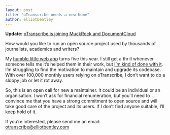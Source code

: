 ```yaml
---
layout: post
title: "oTranscribe needs a new home"
author: elliotbentley
---
```


**Update:** [oTranscribe is joining MuckRock and DocumentCloud](/2018/08/05/otranscribe-muckrock-documentcloud.html)

How would you like to run an open source project used by thousands of journalists, academics and writers?

My [humble little web app](https://ejb.github.io/2013/10/03/otranscribe.html) turns five this year. I still get a thrill whenever someone tells me it’s helped them in their work, but [I’m kind of done with it](https://ejb.github.io/2017/06/17/excitement-and-terror-of-a-successful-side-project.html). I’m struggling to find the motivation to maintain and upgrade its codebase. With over 100,000 monthly users relying on oTranscribe, I don’t want to do a sloppy job or let it rot away.

So, this is an open call for new a maintainer. It could be an individual or an organisation. I won’t ask for financial renumeration, but you’ll need to convince me that you have a strong commitment to open source and will take good care of the project and its users. If I don’t find anyone suitable, I’ll keep hold of it.

If you’re interested, please send me an email: [otranscribe@elliotbentley.com](mailto:otranscribe@elliotbentley.com)